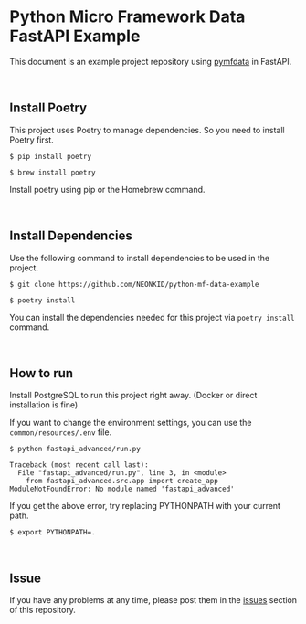 # Python Micro Framework Data FastAPI Example

This document is an example project repository using [pymfdata](https://github.com/NEONKID/python-mf-data) in FastAPI.



<br />



## Install Poetry

This project uses Poetry to manage dependencies. So you need to install Poetry first.

```shell
$ pip install poetry
```

```shell
$ brew install poetry
```

Install poetry using pip or the Homebrew command.



<br />



## Install Dependencies

Use the following command to install dependencies to be used in the project.

```shell
$ git clone https://github.com/NEONKID/python-mf-data-example
```

```shell
$ poetry install
```

You can install the dependencies needed for this project via ```poetry install``` command.



<br />



## How to run

Install PostgreSQL to run this project right away. (Docker or direct installation is fine)

If you want to change the environment settings, you can use the ```common/resources/.env``` file.

```shell
$ python fastapi_advanced/run.py
```

```
Traceback (most recent call last):
  File "fastapi_advanced/run.py", line 3, in <module>
    from fastapi_advanced.src.app import create_app
ModuleNotFoundError: No module named 'fastapi_advanced'
```

If you get the above error, try replacing PYTHONPATH with your current path.

```shell
$ export PYTHONPATH=.
```



<br />



## Issue

If you have any problems at any time, please post them in the [issues](https://github.com/NEONKID/python-mf-data-example/issues) section of this repository.